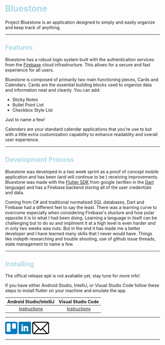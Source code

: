 # <span style="color:lightblue"> Bluestone

Project Bluestone is an application designed to simply and easily organize and keep track of anything. 

<hr/>

## <span style="color:lightblue"> Features

Bluestone has a robust login system built with the authentication services from the [Firebase](https://firebase.google.com) cloud infrastructure. This allows for a secure and fast experience for all users. 

Bluestone is composed of primarily two main functioning pieces, Cards and Calendars.
Cards are the essential building blocks used to organize data and information neat and cleanly. You can add:
 - Sticky Notes
 - Bullet Point List
 - Checkbox Style List

Just to name a few! 

Calendars are your standard calendar applications that you're use to but with a little extra customization capability to enhance readablity and overall user experience.

<hr/>

## <span style="color:lightblue"> Development Process

Bluestone was developed in a two week sprint as a proof of concept mobile application and has been (and will continue to be ) receiving improvements. Bluestone was made with the [Flutter SDK](https://flutter.io/) from google (written in the [Dart](https://www.dartlang.org/) language) and has a Firebase backend storing all of the user credentials and data.

Coming from C# and traditional normalized SQL databases, Dart and Firebase had a different feel to say the least. There was a learning curve to overcome especially when considering Firebase's stucture and how polar opposite it is to what I had been doing. Learning a language in itself can be challenging but to do so and impliment it at a high level is even harder *and* in only two weeks was nuts. But in the end it has made me a better developer and I have learned many skills that I never would have. Things like indepth researching and trouble shooting, use of github issue threads, state management to name a few.

<hr/>

## <span style="color:lightblue"> Installing

The offical release apk is not avaliable yet, stay tune for more info!

If you have either Android Studio, IntelliJ, or Visual Studio Code follow these steps to install flutter on your machine and emulate the app.

| Android Studio/IntelliJ | Visual Studio Code |
| :----: | :----: |
| [Instructions](https://flutter.dev/docs/get-started/editor?tab=androidstudio) | [Instructions](https://flutter.dev/docs/get-started/editor?tab=vscode) |

<hr/>

[<img src="https://github.com/Zynorthis/Bluestone/blob/master/bluestone/github_assests/pictures/trello_icon.png" width="40" height="40" alt="Trello">](https://trello.com/b/KsmSA5bt/bluestone-continued-development "Trello")   [<img src="https://github.com/Zynorthis/Bluestone/blob/master/bluestone/github_assests/pictures/linkedin_icon.png" width="40" height="40" alt="LinkedIn">](https://www.linkedin.com/in/jacob-taylor-a962a2181/ "LinkedIn") [<img src="https://github.com/Zynorthis/Bluestone/blob/master/bluestone/github_assests/pictures/email_icon.png" width="55" height="40" alt="Email">](mailto:jacobtaylor727@outlook.com "Email")

<hr/>
